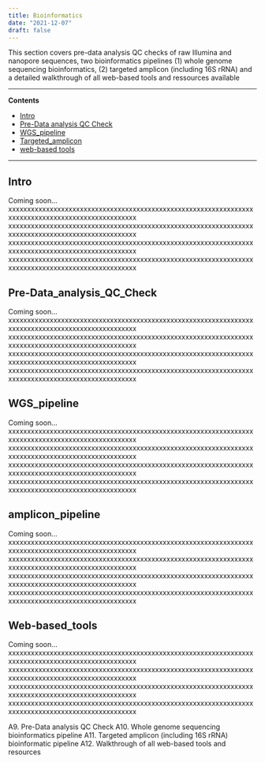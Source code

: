 ```yaml
---
title: Bioinformatics
date: "2021-12-07"
draft: false
---
```


This section covers pre-data analysis QC checks of raw Illumina and nanopore  sequences, two bioinformatics pipelines (1) whole genome sequencing bioinformatics, (2) targeted amplicon (including 16S rRNA) and a detailed walkthrough of all web-based tools and ressources available

---
**Contents**

- [Intro](#intro)
- [Pre-Data analysis QC Check](#Pre-Data_analysis_QC_Check)
- [WGS_pipeline](#WGS_pipeline)
- [Targeted_amplicon](#amplicon_pipeline)
- [web-based tools](#web-based_tools)
---


## Intro 

Coming soon...
xxxxxxxxxxxxxxxxxxxxxxxxxxxxxxxxxxxxxxxxxxxxxxxxxxxxxxxxxxxxxxxxxxxxxxxxxxxxxxxxxxxxxxxxxxxxxxxxxxx
xxxxxxxxxxxxxxxxxxxxxxxxxxxxxxxxxxxxxxxxxxxxxxxxxxxxxxxxxxxxxxxxxxxxxxxxxxxxxxxxxxxxxxxxxxxxxxxxxxx
xxxxxxxxxxxxxxxxxxxxxxxxxxxxxxxxxxxxxxxxxxxxxxxxxxxxxxxxxxxxxxxxxxxxxxxxxxxxxxxxxxxxxxxxxxxxxxxxxxx
xxxxxxxxxxxxxxxxxxxxxxxxxxxxxxxxxxxxxxxxxxxxxxxxxxxxxxxxxxxxxxxxxxxxxxxxxxxxxxxxxxxxxxxxxxxxxxxxxxx

## Pre-Data_analysis_QC_Check

Coming soon...
xxxxxxxxxxxxxxxxxxxxxxxxxxxxxxxxxxxxxxxxxxxxxxxxxxxxxxxxxxxxxxxxxxxxxxxxxxxxxxxxxxxxxxxxxxxxxxxxxxx
xxxxxxxxxxxxxxxxxxxxxxxxxxxxxxxxxxxxxxxxxxxxxxxxxxxxxxxxxxxxxxxxxxxxxxxxxxxxxxxxxxxxxxxxxxxxxxxxxxx
xxxxxxxxxxxxxxxxxxxxxxxxxxxxxxxxxxxxxxxxxxxxxxxxxxxxxxxxxxxxxxxxxxxxxxxxxxxxxxxxxxxxxxxxxxxxxxxxxxx
xxxxxxxxxxxxxxxxxxxxxxxxxxxxxxxxxxxxxxxxxxxxxxxxxxxxxxxxxxxxxxxxxxxxxxxxxxxxxxxxxxxxxxxxxxxxxxxxxxx

## WGS_pipeline

Coming soon...
xxxxxxxxxxxxxxxxxxxxxxxxxxxxxxxxxxxxxxxxxxxxxxxxxxxxxxxxxxxxxxxxxxxxxxxxxxxxxxxxxxxxxxxxxxxxxxxxxxx
xxxxxxxxxxxxxxxxxxxxxxxxxxxxxxxxxxxxxxxxxxxxxxxxxxxxxxxxxxxxxxxxxxxxxxxxxxxxxxxxxxxxxxxxxxxxxxxxxxx
xxxxxxxxxxxxxxxxxxxxxxxxxxxxxxxxxxxxxxxxxxxxxxxxxxxxxxxxxxxxxxxxxxxxxxxxxxxxxxxxxxxxxxxxxxxxxxxxxxx
xxxxxxxxxxxxxxxxxxxxxxxxxxxxxxxxxxxxxxxxxxxxxxxxxxxxxxxxxxxxxxxxxxxxxxxxxxxxxxxxxxxxxxxxxxxxxxxxxxx


## amplicon_pipeline 

Coming soon...
xxxxxxxxxxxxxxxxxxxxxxxxxxxxxxxxxxxxxxxxxxxxxxxxxxxxxxxxxxxxxxxxxxxxxxxxxxxxxxxxxxxxxxxxxxxxxxxxxxx
xxxxxxxxxxxxxxxxxxxxxxxxxxxxxxxxxxxxxxxxxxxxxxxxxxxxxxxxxxxxxxxxxxxxxxxxxxxxxxxxxxxxxxxxxxxxxxxxxxx
xxxxxxxxxxxxxxxxxxxxxxxxxxxxxxxxxxxxxxxxxxxxxxxxxxxxxxxxxxxxxxxxxxxxxxxxxxxxxxxxxxxxxxxxxxxxxxxxxxx
xxxxxxxxxxxxxxxxxxxxxxxxxxxxxxxxxxxxxxxxxxxxxxxxxxxxxxxxxxxxxxxxxxxxxxxxxxxxxxxxxxxxxxxxxxxxxxxxxxx

## Web-based_tools

Coming soon...
xxxxxxxxxxxxxxxxxxxxxxxxxxxxxxxxxxxxxxxxxxxxxxxxxxxxxxxxxxxxxxxxxxxxxxxxxxxxxxxxxxxxxxxxxxxxxxxxxxx
xxxxxxxxxxxxxxxxxxxxxxxxxxxxxxxxxxxxxxxxxxxxxxxxxxxxxxxxxxxxxxxxxxxxxxxxxxxxxxxxxxxxxxxxxxxxxxxxxxx
xxxxxxxxxxxxxxxxxxxxxxxxxxxxxxxxxxxxxxxxxxxxxxxxxxxxxxxxxxxxxxxxxxxxxxxxxxxxxxxxxxxxxxxxxxxxxxxxxxx
xxxxxxxxxxxxxxxxxxxxxxxxxxxxxxxxxxxxxxxxxxxxxxxxxxxxxxxxxxxxxxxxxxxxxxxxxxxxxxxxxxxxxxxxxxxxxxxxxxx

A9. Pre-Data analysis QC Check
A10. Whole genome sequencing bioinformatics pipeline
A11. Targeted amplicon (including 16S rRNA) bioinformatic pipeline
A12. Walkthrough of all web-based tools and resources

